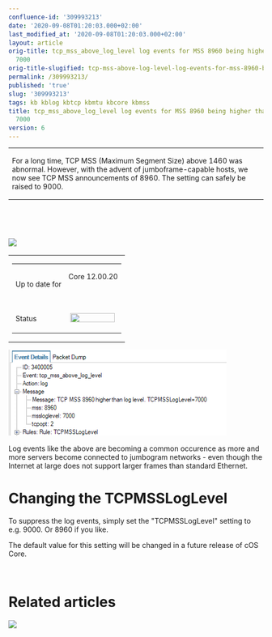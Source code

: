 ```yaml
---
confluence-id: '309993213'
date: '2020-09-08T01:20:03.000+02:00'
last_modified_at: '2020-09-08T01:20:03.000+02:00'
layout: article
orig-title: tcp_mss_above_log_level log events for MSS 8960 being higher than TCPMSSLogLevel
  7000
orig-title-slugified: tcp-mss-above-log-level-log-events-for-mss-8960-being-higher-than-tcpmssloglevel-7000
permalink: /309993213/
published: 'true'
slug: '309993213'
tags: kb kblog kbtcp kbmtu kbcore kbmss
title: tcp_mss_above_log_level log events for MSS 8960 being higher than TCPMSSLogLevel
  7000
version: 6
---
```


<div class="contentLayout2">
<div class="columnLayout two-equal" data-layout="two-equal">
<div class="cell normal" data-type="normal">
<div class="innerCell">
<table class="wysiwyg-macro" data-macro-name="excerpt" data-macro-id="2a6e168f-b284-4015-a70f-5110bdc4ede8" data-macro-parameters="atlassian-macro-output-type=INLINE" data-macro-schema-version="1" style="background-image: url(/plugins/servlet/confluence/placeholder/macro-heading?definition=e2V4Y2VycHQ6YXRsYXNzaWFuLW1hY3JvLW91dHB1dC10eXBlPUlOTElORX0&amp;locale=en_GB&amp;version=2); background-repeat: no-repeat;" data-macro-body-type="RICH_TEXT"><tr><td class="wysiwyg-macro-body"><p>For a long time, TCP MSS (Maximum Segment Size) above 1460 was abnormal. However, with the advent of jumboframe-capable hosts, we now see TCP MSS announcements of 8960. The setting can safely be raised to 9000.</p></td></tr></table>
<p><br></p>
<p><br></p>
<p><img class="editor-inline-macro" src="/plugins/servlet/confluence/placeholder/macro?definition=e3RvY30&amp;locale=en_GB&amp;version=2" data-macro-name="toc" data-macro-id="b14ec6bf-c24f-4c52-ae96-1779f5f720df" data-macro-schema-version="1"></p>
</div>
</div>
<div class="cell normal" data-type="normal">
<div class="innerCell">
<table class="wysiwyg-macro" data-macro-name="details" data-macro-id="d6c80c04-42e9-45c0-8446-1df87ed8ca22" data-macro-schema-version="1" style="background-image: url(/plugins/servlet/confluence/placeholder/macro-heading?definition=e2RldGFpbHN9&amp;locale=en_GB&amp;version=2); background-repeat: no-repeat;" data-macro-body-type="RICH_TEXT"><tr><td class="wysiwyg-macro-body"><table class="wrapped confluenceTable">
<colgroup> <col> <col> </colgroup>
<tbody>
<tr>
<td class="confluenceTd"><p>Up to date for</p></td>
<td class="confluenceTd">
<p>Core 12.00.20</p>
<p><br></p>
</td>
</tr>
<tr>
<td colspan="1" class="confluenceTd">Status</td>
<td colspan="1" class="confluenceTd"><div class="content-wrapper"><p> <img class="editor-inline-macro" height="18" width="88" src="/plugins/servlet/status-macro/placeholder?title=OK&amp;colour=Green" data-macro-name="status" data-macro-id="000e7e8f-43e7-42ba-90a3-a0bc34ddfd27" data-macro-parameters="colour=Green|title=OK" data-macro-schema-version="1"> </p></div></td>
</tr>
</tbody>
</table></td></tr></table>
</div>
</div>
</div>
<div class="columnLayout single" data-layout="single">
<div class="cell normal" data-type="normal">
<div class="innerCell">
<p><img src="image2019-9-6_23-26-26.png"></p>
<p>Log events like the above are becoming a common occurence as more and more servers become connected to jumbogram networks - even though the Internet at large does not support larger frames than standard Ethernet.</p>
<h1>Changing the TCPMSSLogLevel</h1>
<p>To suppress the log events, simply set the "TCPMSSLogLevel" setting to e.g. 9000. Or 8960 if you like.</p>
<p>The default value for this setting will be changed in a future release of cOS Core.</p>
<p><br></p>
</div>
</div>
</div>
<div class="columnLayout single" data-layout="single">
<div class="cell normal" data-type="normal">
<div class="innerCell">
<h1>Related articles</h1>
<p><img class="editor-inline-macro" src="/plugins/servlet/confluence/placeholder/macro?definition=e2NvbnRlbnRieWxhYmVsOnNvcnQ9bW9kaWZpZWR8ZXhjZXJwdFR5cGU9cmljaCBjb250ZW50fGNxbD1sYWJlbCBpbiAoImtidGNwIiwia2Jtc3MiLCJrYm10dSIpIGFuZCB0eXBlID0gInBhZ2UifQ&amp;locale=en_GB&amp;version=2" data-macro-name="contentbylabel" data-macro-id="6b395cb9-1817-4d91-b7c7-34c56a3550f7" data-macro-parameters='cql=label in ("kbtcp","kbmss","kbmtu") and type \= "page"|excerptType=rich content|sort=modified' data-macro-schema-version="3"></p>
<p><br></p>
<p><br></p>
</div>
</div>
</div>
</div>